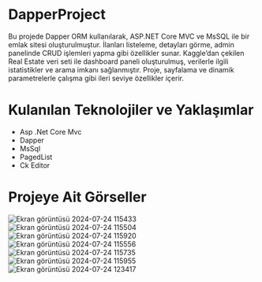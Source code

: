 # DapperProject
Bu projede Dapper ORM kullanılarak, ASP.NET Core MVC ve MsSQL ile bir emlak sitesi oluşturulmuştur. İlanları listeleme, detayları görme, admin panelinde CRUD işlemleri yapma gibi özellikler sunar. Kaggle’dan çekilen Real Estate veri seti ile dashboard paneli oluşturulmuş, verilerle ilgili istatistikler ve arama imkanı sağlanmıştır. Proje, sayfalama ve dinamik parametrelerle çalışma gibi ileri seviye özellikler içerir.
# Kulanılan Teknolojiler ve Yaklaşımlar
* Asp .Net Core Mvc
* Dapper
* MsSql
* PagedList
* Ck Editor
# Projeye Ait Görseller
![Ekran görüntüsü 2024-07-24 115433](https://github.com/user-attachments/assets/11fc3855-1a42-4c1b-a3d8-580b96332315)
![Ekran görüntüsü 2024-07-24 115504](https://github.com/user-attachments/assets/4fc5250e-9325-4d9b-aa1f-32e1116f7edf)
![Ekran görüntüsü 2024-07-24 115920](https://github.com/user-attachments/assets/c86251cf-0946-4572-8925-b67c4bc62982)
![Ekran görüntüsü 2024-07-24 115556](https://github.com/user-attachments/assets/72e0de12-4be5-4324-a626-4abbdb3390cd)
![Ekran görüntüsü 2024-07-24 115735](https://github.com/user-attachments/assets/0fe4cf85-58de-4267-a735-197ac1e0c5e0)
![Ekran görüntüsü 2024-07-24 115955](https://github.com/user-attachments/assets/64c14205-5937-49a5-8584-94045cb24376)
![Ekran görüntüsü 2024-07-24 123417](https://github.com/user-attachments/assets/c6b52c94-50a3-49f1-8df4-6de37434199c)
